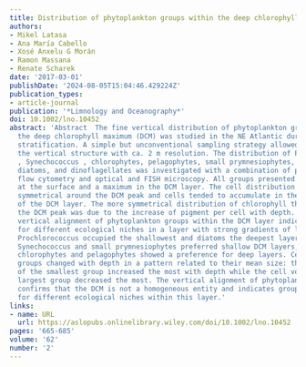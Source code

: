 ```yaml
---
title: Distribution of phytoplankton groups within the deep chlorophyll maximum
authors:
- Mikel Latasa
- Ana María Cabello
- Xosé Anxelu G Morán
- Ramon Massana
- Renate Scharek
date: '2017-03-01'
publishDate: '2024-08-05T15:04:46.429224Z'
publication_types:
- article-journal
publication: '*Limnology and Oceanography*'
doi: 10.1002/lno.10452
abstract: 'Abstract  The fine vertical distribution of phytoplankton groups within
  the deep chlorophyll maximum (DCM) was studied in the NE Atlantic during summer
  stratification. A simple but unconventional sampling strategy allowed examining
  the vertical structure with ca. 2 m resolution. The distribution of Prochlorococcus
  , Synechococcus , chlorophytes, pelagophytes, small prymnesiophytes, coccolithophores,
  diatoms, and dinoflagellates was investigated with a combination of pigment‐markers,
  flow cytometry and optical and FISH microscopy. All groups presented minimum abundances
  at the surface and a maximum in the DCM layer. The cell distribution was not vertically
  symmetrical around the DCM peak and cells tended to accumulate in the upper part
  of the DCM layer. The more symmetrical distribution of chlorophyll than cells around
  the DCM peak was due to the increase of pigment per cell with depth. We found a
  vertical alignment of phytoplankton groups within the DCM layer indicating preferences
  for different ecological niches in a layer with strong gradients of light and nutrients.
  Prochlorococcus occupied the shallowest and diatoms the deepest layers. Dinoflagellates,
  Synechococcus and small prymnesiophytes preferred shallow DCM layers, and coccolithophores,
  chlorophytes and pelagophytes showed a preference for deep layers. Cell size within
  groups changed with depth in a pattern related to their mean size: the cell volume
  of the smallest group increased the most with depth while the cell volume of the
  largest group decreased the most. The vertical alignment of phytoplankton groups
  confirms that the DCM is not a homogeneous entity and indicates groups’ preferences
  for different ecological niches within this layer.'
links:
- name: URL
  url: https://aslopubs.onlinelibrary.wiley.com/doi/10.1002/lno.10452
pages: '665-685'
volume: '62'
number: '2'
---
```

